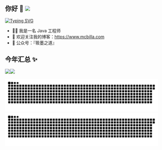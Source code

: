 ## 你好 👋 ![](https://komarev.com/ghpvc/?username=mcbilla)

[![Typing SVG](https://readme-typing-svg.demolab.com?font=oswald&size=20&duration=1500&pause=3000&color=0E96F7&center=%E7%9C%9F%E7%9A%84&vCenter=%E7%9C%9F%E7%9A%84&width=600&height=100&lines=😄+很+高+兴+遇+见+你+，+请+多+指+教)](https://git.io/typing-svg)

- 👨‍💻 我是一名 Java 工程师
- 🏡 欢迎关注我的博客：https://www.mcbilla.com
- 💬 公众号：『筱墨之道』

## 今年汇总 ✨
<img align="" height="137px" src="https://github-readme-stats.vercel.app/api?username=mcbilla&hide_title=true&hide_border=true&show_icons=true&include_all_commits=true&line_height=21&bg_color=0,EC6C6C,FFD479,FFFC79,73FA79&theme=graywhite&locale=cn" /><img align="" height="137px" src="https://github-readme-stats.vercel.app/api/top-langs/?username=mcbilla&hide_title=true&hide_border=true&layout=compact&bg_color=0,73FA79,73FDFF,D783FF&theme=graywhite&locale=cn" />

![GitHub Snake Light](github-snake.svg#gh-light-mode-only)
![GitHub Snake dark](github-snake-dark.svg#gh-dark-mode-only)
